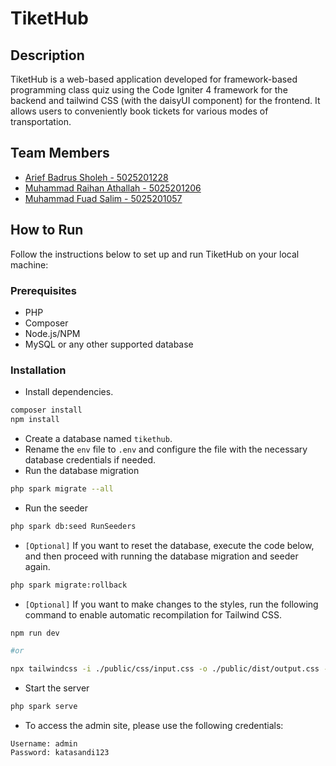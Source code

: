 # TiketHub

## Description

TiketHub is a web-based application developed for framework-based programming class quiz using the Code Igniter 4 framework for the backend and tailwind CSS (with the daisyUI component) for the frontend. It allows users to conveniently book tickets for various modes of transportation.

## Team Members

- [Arief Badrus Sholeh - 5025201228](https://github.com/ariefbadrussholeh)
- [Muhammad Raihan Athallah - 5025201206](https://github.com/ariefbadrussholeh)
- [Muhammad Fuad Salim - 5025201057](https://github.com/ariefbadrussholeh)

## How to Run

Follow the instructions below to set up and run TiketHub on your local machine:

### Prerequisites

- PHP
- Composer
- Node.js/NPM
- MySQL or any other supported database

### Installation

- Install dependencies.

```bash
composer install
npm install
```

- Create a database named `tikethub`.
- Rename the `env` file to `.env` and configure the file with the necessary database credentials if needed.
- Run the database migration

```bash
php spark migrate --all
```

- Run the seeder

```bash
php spark db:seed RunSeeders
```

- `[Optional]` If you want to reset the database, execute the code below, and then proceed with running the database migration and seeder again.

```bash
php spark migrate:rollback
```

- `[Optional]` If you want to make changes to the styles, run the following command to enable automatic recompilation for Tailwind CSS.

```bash
npm run dev

#or

npx tailwindcss -i ./public/css/input.css -o ./public/dist/output.css --watch
```

- Start the server

```bash
php spark serve
```

- To access the admin site, please use the following credentials:

```
Username: admin
Password: katasandi123
```

